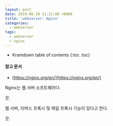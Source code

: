 ```yaml
---
layout: post
date: 2019-06-20 11:21:00 +0900
title: 'webserver: Nginx'
categories:
  - webserver
tags:
  - webserver
  - nginx
---
```


* Kramdown table of contents
{:toc .toc}

#### 참고 문서

- [https://nginx.org/en/](https://nginx.org/en/)

Nginx는 웹 서버 소프트웨어다.

끗.

웹 서버, 리버스 프록시 및 메일 프록시 기능이 있다고 한다.

끗.

